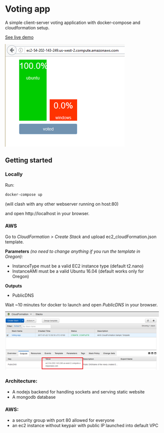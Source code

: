 # Voting app

A simple client-server voting application with docker-compose and cloudformation setup. 

[See live demo](http://ec2-54-202-143-249.us-west-2.compute.amazonaws.com)

![Screenshot](demo/demo.png?raw=true "Demo")

## Getting started
### Locally
Run:
```sh
docker-compose up
```
(will clash with any other webserver running on host:80)

and open http://localhost in your browser.

### AWS

Go to *CloudFormation > Create Stack* and upload ec2_cloudFormation.json template. 

**Parameters** *(no need to change anything if you run the template in Oregon):*
 * InstanceType must be a valid EC2 instance type (default t2.nano)
 * InstanceAMI must be a valid Ubuntu 16.04 (default works only for Oregon)

**Outputs**
 * PublicDNS

Wait ~10 minutes for docker to launch and open *PublicDNS* in your browser. 

![Screenshot](demo/aws.png?raw=true "AWS output")

### Architecture:
- A nodejs backend for handling sockets and serving static website
- A mongodb database

### AWS:
- a security group with port 80 allowed for everyone
- an ec2 instance without keypair with public IP launched into default VPC
